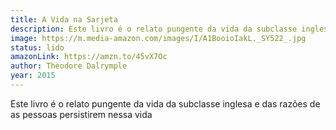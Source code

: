 ```yaml
---
title: A Vida na Sarjeta
description: Este livro é o relato pungente da vida da subclasse inglesa e das razões de as pessoas persistirem nessa vida
image: https://m.media-amazon.com/images/I/A1BooioIakL._SY522_.jpg
status: lido
amazonLink: https://amzn.to/45vX7Oc
author: Theodore Dalrymple
year: 2015
---
```


Este livro é o relato pungente da vida da subclasse inglesa e das razões de as pessoas persistirem nessa vida